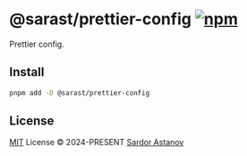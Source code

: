 # @sarast/prettier-config [![npm](https://img.shields.io/npm/v/@sarast/prettier-config.svg)](https://npmjs.com/package/@sarast/prettier-config)

Prettier config.

## Install

```bash
pnpm add -D @sarast/prettier-config
```

## License

[MIT](./LICENSE) License © 2024-PRESENT [Sardor Astanov](https://github.com/sardor01)
